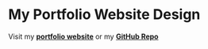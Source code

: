 # My Portfolio Website Design

Visit my **[portfolio website](https://josephine-c.github.io/)** or my **[GitHub Repo](https://github.com/josephine-c?tab=repositories)**
